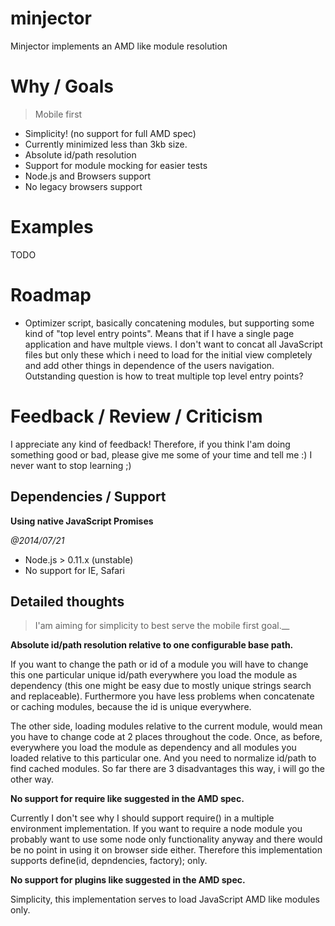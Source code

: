 minjector
=========

Minjector implements an AMD like module resolution

# Why / Goals
> Mobile first

* Simplicity! (no support for full AMD spec)
* Currently minimized less than 3kb size. 
* Absolute id/path resolution
* Support for module mocking for easier tests
* Node.js and Browsers support
* No legacy browsers support

# Examples
TODO

# Roadmap
* Optimizer script, basically concatening modules,
  but supporting some kind of "top level entry points".
  Means that if I have a single page application and have multple
  views. I don't want to concat all JavaScript files but only these 
  which i need to load for the initial view completely and add other
  things in dependence of the users navigation. Outstanding question 
  is how to treat multiple top level entry points?
  
# Feedback / Review / Criticism
I appreciate any kind of feedback!
Therefore, if you think I'am doing something good or bad, please 
give me some of your time and tell me :)
I never want to stop learning ;)

## Dependencies / Support 
__Using native JavaScript Promises__

_@2014/07/21_
* Node.js > 0.11.x (unstable)
* No support for IE, Safari

## Detailed thoughts

> I'am aiming for simplicity to best serve the mobile first goal.__

__Absolute id/path resolution relative to one configurable base path.__

If you want to change the path or id of a module you will have to change 
this one particular unique id/path everywhere you load the module as dependency 
(this one might be easy due to mostly unique strings search and replaceable).
Furthermore you have less problems when concatenate or caching modules, because 
the id is unique everywhere.

The other side, loading modules relative to the current module, would mean you have 
to change code at 2 places throughout the code. Once, as before, everywhere you load
the module as dependency and all modules you loaded relative to this particular one.
And you need to normalize id/path to find cached modules.
So far there are 3 disadvantages this way, i will go the other way.

__No support for require like suggested in the AMD spec.__

Currently I don't see why I should support require() in a multiple environment implementation.
If you want to require a node module you probably want to use some node only functionality anyway 
and there would be no point in using it on browser side either.
Therefore this implementation supports define(id, depndencies, factory); only.

__No support for plugins like suggested in the AMD spec.__

Simplicity, this implementation serves to load JavaScript AMD like modules only.


